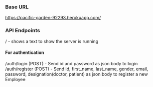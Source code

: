 ### Base URL
https://pacific-garden-92293.herokuapp.com/

### API Endpoints
/ -  shows a text to show the server is running <br />

#### For authentication
/auth/login (POST) - Send id and password as json body to login <br />
/auth/register (POST) - Send id, first_name, last_name, gender, email, password, designation(doctor, patient) as json body to register a new Employee
